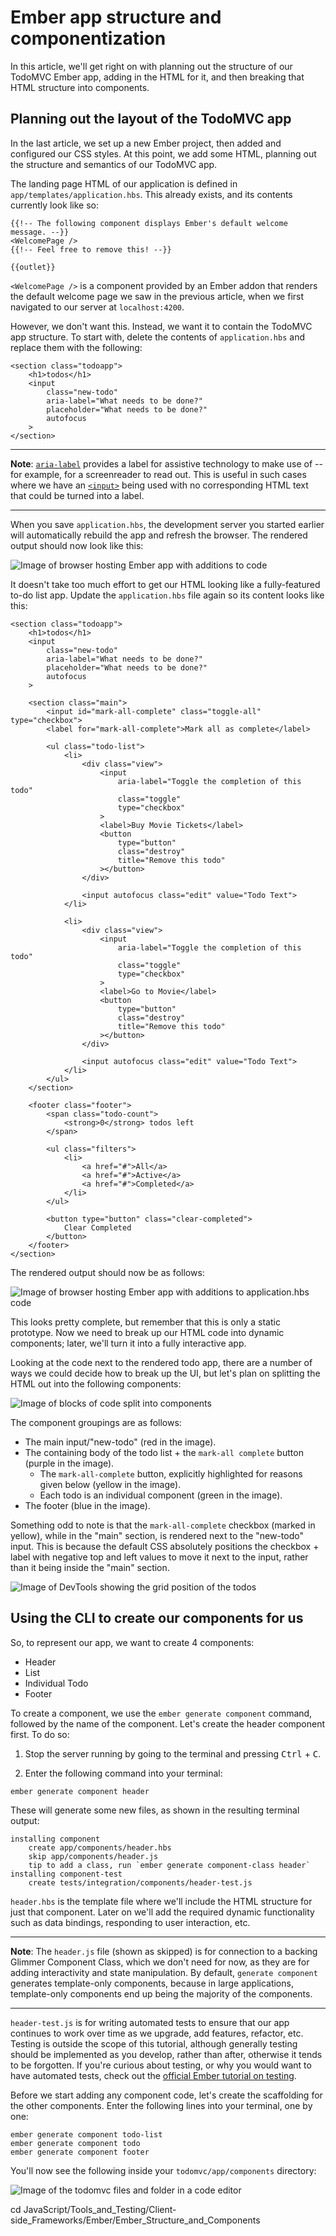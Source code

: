 # Ember app structure and componentization

In this article, we'll get right on with planning out the structure of our TodoMVC Ember app, adding in the HTML for it, and then breaking that HTML structure into components.

## Planning out the layout of the TodoMVC app

In the last article, we set up a new Ember project, then added and configured our CSS styles. At this point, we add some HTML, planning out the structure and semantics of our TodoMVC app.

The landing page HTML of our application is defined in `app/templates/application.hbs`. This already exists, and its contents currently look like so:
```
{{!-- The following component displays Ember's default welcome message. --}}
<WelcomePage />
{{!-- Feel free to remove this! --}}

{{outlet}}
```
`<WelcomePage />` is a component provided by an Ember addon that renders the default welcome page we saw in the previous article, when we first navigated to our server at `localhost:4200`.

However, we don't want this. Instead, we want it to contain the TodoMVC app structure. To start with, delete the contents of `application.hbs` and replace them with the following:
```
<section class="todoapp">
    <h1>todos</h1>
    <input 
        class="new-todo"
        aria-label="What needs to be done?"
        placeholder="What needs to be done?"
        autofocus
    >
</section>
```

<hr>

**Note**: [`aria-label`](https://developer.mozilla.org/en-US/docs/Web/Accessibility/ARIA/ARIA_Techniques/Using_the_aria-label_attribute) provides a label for assistive technology to make use of -- for example, for a screenreader to read out. This is useful in such cases where we have an [`<input>`](https://developer.mozilla.org/en-US/docs/Web/HTML/Element/input) being used with no corresponding HTML text that could be turned into a label.

<hr>

When you save `application.hbs`, the development server you started earlier will automatically rebuild the app and refresh the browser. The rendered output should now look like this:

![Image of browser hosting Ember app with additions to code](https://developer.mozilla.org/en-US/docs/Learn/Tools_and_testing/Client-side_JavaScript_frameworks/Ember_structure_componentization/todos-initial-render.png)

It doesn't take too much effort to get our HTML looking like a fully-featured to-do list app. Update the `application.hbs` file again so its content looks like this:
```
<section class="todoapp">
    <h1>todos</h1>
    <input
        class="new-todo"
        aria-label="What needs to be done?"
        placeholder="What needs to be done?"
        autofocus
    >

    <section class="main">
        <input id="mark-all-complete" class="toggle-all" type="checkbox">
        <label for="mark-all-complete">Mark all as complete</label>

        <ul class="todo-list">
            <li>
                <div class="view">
                    <input
                        aria-label="Toggle the completion of this todo"
                        class="toggle"
                        type="checkbox"
                    >
                    <label>Buy Movie Tickets</label>
                    <button
                        type="button"
                        class="destroy"
                        title="Remove this todo"
                    ></button>
                </div>

                <input autofocus class="edit" value="Todo Text">
            </li>

            <li>
                <div class="view">
                    <input
                        aria-label="Toggle the completion of this todo"
                        class="toggle"
                        type="checkbox"
                    >
                    <label>Go to Movie</label>
                    <button
                        type="button"
                        class="destroy"
                        title="Remove this todo"
                    ></button>
                </div>

                <input autofocus class="edit" value="Todo Text">
            </li>
        </ul>
    </section>

    <footer class="footer">
        <span class="todo-count">
            <strong>0</strong> todos left
        </span>

        <ul class="filters">
            <li>
                <a href="#">All</a>
                <a href="#">Active</a>
                <a href="#">Completed</a>
            </li>
        </ul>

        <button type="button" class="clear-completed">
            Clear Completed
        </button>
    </footer>
</section>
```
The rendered output should now be as follows:

![Image of browser hosting Ember app with additions to application.hbs code](https://developer.mozilla.org/en-US/docs/Learn/Tools_and_testing/Client-side_JavaScript_frameworks/Ember_structure_componentization/todos-with-todo-items.png)

This looks pretty complete, but remember that this is only a static prototype. Now we need to break up our HTML code into dynamic components; later, we'll turn it into a fully interactive app.

Looking at the code next to the rendered todo app, there are a number of ways we could decide how to break up the UI, but let's plan on splitting the HTML out into the following components:

![Image of blocks of code split into components](https://developer.mozilla.org/en-US/docs/Learn/Tools_and_testing/Client-side_JavaScript_frameworks/Ember_structure_componentization/todos-ui-component-breakdown.png)

The component groupings are as follows:

* The main input/"new-todo" (red in the image).
* The containing body of the todo list + the `mark-all complete` button (purple in the image).
    - The `mark-all-complete` button, explicitly highlighted for reasons given below (yellow in the image).
    - Each todo is an individual component (green in the image).
* The footer (blue in the image).

Something odd to note is that the `mark-all-complete` checkbox (marked in yellow), while in the "main" section, is rendered next to the "new-todo" input. This is because the default CSS absolutely positions the checkbox + label with negative top and left values to move it next to the input, rather than it being inside the "main" section.

![Image of DevTools showing the grid position of the todos <label>](https://developer.mozilla.org/en-US/docs/Learn/Tools_and_testing/Client-side_JavaScript_frameworks/Ember_structure_componentization/todos-devtools-view.png)

## Using the CLI to create our components for us

So, to represent our app, we want to create 4 components:

* Header
* List
* Individual Todo
* Footer

To create a component, we use the `ember generate component` command, followed by the name of the component. Let's create the header component first. To do so:

1. Stop the server running by going to the terminal and pressing <kbd>Ctrl</kbd> + <kbd>C</kbd>.

2. Enter the following command into your terminal:
```
ember generate component header
```
These will generate some new files, as shown in the resulting terminal output:
```
installing component
    create app/components/header.hbs
    skip app/components/header.js
    tip to add a class, run `ember generate component-class header`
installing component-test
    create tests/integration/components/header-test.js
```
`header.hbs` is the template file where we'll include the HTML structure for just that component. Later on we'll add the required dynamic functionality such as data bindings, responding to user interaction, etc.

<hr>

**Note**: The `header.js` file (shown as skipped) is for connection to a backing Glimmer Component Class, which we don't need for now, as they are for adding interactivity and state manipulation. By default, `generate component` generates template-only components, because in large applications, template-only components end up being the majority of the components.

<hr>

`header-test.js` is for writing automated tests to ensure that our app continues to work over time as we upgrade, add features, refactor, etc. Testing is outside the scope of this tutorial, although generally testing should be implemented as you develop, rather than after, otherwise it tends to be forgotten. If you're curious about testing, or why you would want to have automated tests, check out the [official Ember tutorial on testing](https://guides.emberjs.com/release/tutorial/part-1/automated-testing/).

Before we start adding any component code, let's create the scaffolding for the other components. Enter the following lines into your terminal, one by one:
```
ember generate component todo-list
ember generate component todo
ember generate component footer
```
You'll now see the following inside your `todomvc/app/components` directory:

![Image of the todomvc files and folder in a code editor](https://developer.mozilla.org/en-US/docs/Learn/Tools_and_testing/Client-side_JavaScript_frameworks/Ember_structure_componentization/todos-components-directory.png)









cd JavaScript/Tools_and_Testing/Client-side_Frameworks/Ember/Ember_Structure_and_Components